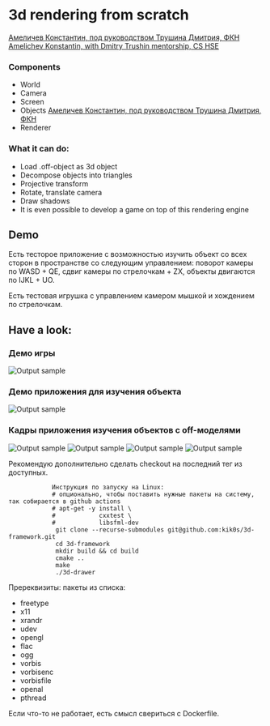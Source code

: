 # 3d rendering from scratch

<ins> Амеличев Константин, под руководством Трушина Дмитрия, ФКН</ins>
<ins> Amelichev Konstantin, with Dmitry Trushin mentorship, CS HSE</ins>

### Components
* World
* Camera
* Screen
* Objects
<ins> Амеличев Константин, под руководством Трушина Дмитрия, ФКН</ins>
* Renderer

### What it can do:
* Load .off-object as 3d object
* Decompose objects into triangles
* Projective transform
* Rotate, translate camera
* Draw shadows
* It is even possible to develop a game on top of this rendering engine

## Demo

Есть тесторое приложение с возможностью изучить объект со всех сторон в пространстве со следующим управлением: поворот камеры по WASD + QE, сдвиг камеры по стрелочкам + ZX, объекты двигаются по IJKL + UO.

Есть тестовая игрушка с управлением камером мышкой и хождением по стрелочкам.

## Have a look:


### Демо игры
![Output sample](https://github.com/kik0s/3d-framework/raw/master/example/demo_game.gif)

### Демо приложения для изучения объекта
![Output sample](https://github.com/kik0s/3d-framework/raw/master/example/cubes.gif)

### Кадры приложения изучения объектов с off-моделями
![Output sample](https://github.com/kik0s/3d-framework/raw/master/example/apple.png)
![Output sample](https://github.com/kik0s/3d-framework/raw/master/example/teapot.png)
![Output sample](https://github.com/kik0s/3d-framework/raw/master/example/heart.png)
![Output sample](https://github.com/kik0s/3d-framework/raw/master/example/mushroom.png)



Рекомендую дополнительно сделать checkout на последний тег из доступных.


                Инструкция по запуску на Linux:
                # опционально, чтобы поставить нужные пакеты на систему, так собирается в github actions 
                # apt-get -y install \
                #            cxxtest \
                #            libsfml-dev
                 git clone --recurse-submodules git@github.com:kik0s/3d-framework.git
                 cd 3d-framework
                 mkdir build && cd build
                 cmake ..
                 make
                 ./3d-drawer
                 

Пререквизиты: пакеты из списка:
                 
<ul>
<li>freetype</li>
<li>x11</li>
<li>xrandr</li>
<li>udev</li>
<li>opengl</li>
<li>flac</li>
<li>ogg</li>
<li>vorbis</li>
<li>vorbisenc</li>
<li>vorbisfile</li>
<li>openal</li>
<li>pthread</li>
</ul>

Если что-то не работает, есть смысл свериться с Dockerfile.
